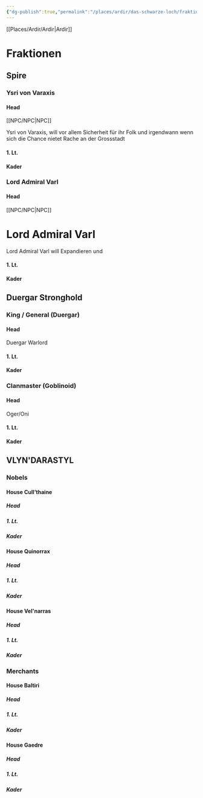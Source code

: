 ```yaml
---
{"dg-publish":true,"permalink":"/places/ardir/das-schwarze-loch/fraktionen-um-das-schwarze-loch/","dgHomeLink":true,"dgPassFrontmatter":true}
---
```


[[Places/Ardir/Ardir|Ardir]]
# Fraktionen
## Spire
### Ysri von Varaxis
#### Head

<div class="transclusion internal-embed is-loaded"><div class="markdown-embed">




[[NPC/NPC|NPC]]

Ysri von Varaxis, will vor allem Sicherheit für ihr Folk und irgendwann wenn sich die Chance nietet Rache an der Grossstadt

</div></div>

#### 1. Lt.

#### Kader

### Lord Admiral Varl
#### Head

<div class="transclusion internal-embed is-loaded"><div class="markdown-embed">




[[NPC/NPC|NPC]]
# Lord Admiral Varl
Lord Admiral Varl will Expandieren und

</div></div>

#### 1. Lt.

#### Kader


## Duergar Stronghold
### King / General (Duergar)
#### Head
Duergar Warlord
#### 1. Lt.

#### Kader


### Clanmaster (Goblinoid)
#### Head
Oger/Oni
#### 1. Lt.

#### Kader


## VLYN'DARASTYL
### Nobels
#### House Cull’thaine
##### Head

##### 1. Lt.

##### Kader

#### House Quinorrax
##### Head

##### 1. Lt.

##### Kader

#### House Vel'narras
##### Head

##### 1. Lt.

##### Kader

### Merchants
#### House Baltiri
##### Head

##### 1. Lt.

##### Kader

#### House Gaedre
##### Head

##### 1. Lt.

##### Kader
